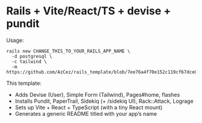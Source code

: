 # Rails + Vite/React/TS + devise + pundit

 Usage:

```
rails new CHANGE_THIS_TO_YOUR_RAILS_APP_NAME \
  -d postgresql \
  -c tailwind \
  -m https://github.com/AzCez/rails_template/blob/7ee76a4f70e152c119cf67dce832b15a5e318210/rails_vite_template.rb
```


 This template:
 - Adds Devise (User), Simple Form (Tailwind), Pages#home, flashes
 - Installs Pundit, PaperTrail, Sidekiq (+ /sidekiq UI), Rack::Attack, Lograge
 - Sets up Vite + React + TypeScript (with a tiny React mount)
 - Generates a generic README titled with your app’s name

